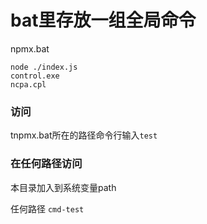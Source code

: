 # bat里存放一组全局命令
npmx.bat
```
node ./index.js
control.exe
ncpa.cpl
```

### 访问

tnpmx.bat所在的路径命令行输入`test`

### 在任何路径访问
本目录加入到系统变量path

任何路径 `cmd-test`

